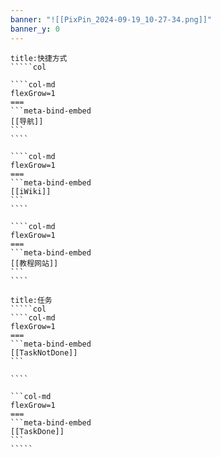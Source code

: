 ```yaml
---
banner: "![[PixPin_2024-09-19_10-27-34.png]]"
banner_y: 0
---
```

``````ad-note
title:快捷方式
`````col

````col-md
flexGrow=1
===
```meta-bind-embed
[[导航]]
```
````

````col-md
flexGrow=1
===
```meta-bind-embed
[[iWiki]]
```
````

````col-md
flexGrow=1
===
```meta-bind-embed
[[教程网站]]
```
````
``````
````````ad-note
title:任务
`````col
````col-md
flexGrow=1
===
```meta-bind-embed
[[TaskNotDone]]
```

````

```col-md
flexGrow=1
===
```meta-bind-embed
[[TaskDone]]
```
`````

````````

